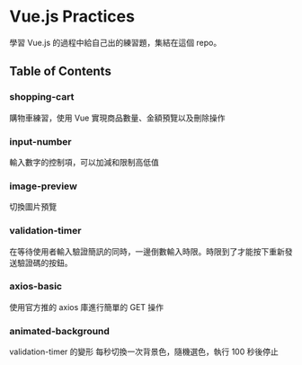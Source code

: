 
# Vue.js Practices

學習 Vue.js 的過程中給自己出的練習題，集結在這個 repo。

## Table of Contents

### shopping-cart

購物車練習，使用 Vue 實現商品數量、金額預覽以及刪除操作

### input-number

輸入數字的控制項，可以加減和限制高低值

### image-preview

切換圖片預覽

### validation-timer

在等待使用者輸入驗證簡訊的同時，一邊倒數輸入時限。時限到了才能按下重新發送驗證碼的按鈕。

### axios-basic

使用官方推的 axios 庫進行簡單的 GET 操作

### animated-background

validation-timer 的變形
每秒切換一次背景色，隨機選色，執行 100 秒後停止